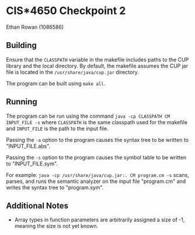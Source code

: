 # CIS*4650 Checkpoint 2
Ethan Rowan (1086586)

## Building
Ensure that the `CLASSPATH` variable in the makefile includes paths to the CUP library and the local directory. By default, the makefile assumes the CUP jar file is located in the `/usr/share/java/cup.jar` directory.

The program can be built using `make all`.

## Running
The program can be run using the command `java -cp CLASSPATH CM INPUT_FILE -s` where `CLASSPATH` is the same classpath used for the makefile and `INPUT_FILE` is the path to the input file.

Passing the `-a` option to the program causes the syntax tree to be written to "INPUT_FILE.abs".

Passing the `-s` option to the program causes the symbol table to be written to "INPUT_FILE.sym".

For example: `java -cp /usr/share/java/cup.jar:. CM program.cm -s` scans, parses, and runs the semantic analyzer on the input file "program.cm" and writes the syntax tree to "program.sym".

## Additional Notes
- Array types in function parameters are arbitrarily assigned a size of -1, meaning the size is not yet known.